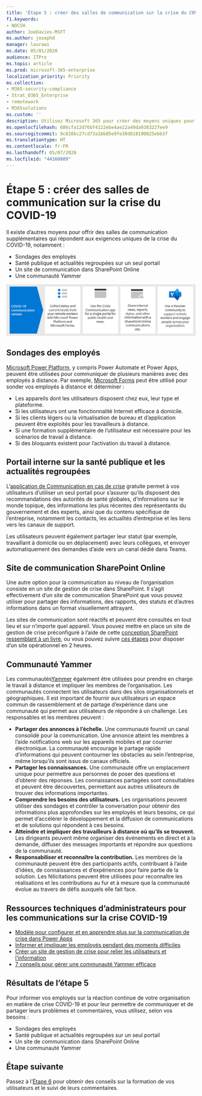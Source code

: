 ```yaml
---
title: 'Étape 5 : créer des salles de communication sur la crise du COVID-19'
f1.keywords:
- NOCSH
author: JoeDavies-MSFT
ms.author: josephd
manager: laurawi
ms.date: 05/01/2020
audience: ITPro
ms.topic: article
ms.prod: microsoft-365-enterprise
localization_priority: Priority
ms.collection:
- M365-security-compliance
- Strat_O365_Enterprise
- remotework
- M365solutions
ms.custom: ''
description: Utilisez Microsoft 365 pour créer des moyens uniques pour communiquer des informations publiques et internes sur COVID-19.
ms.openlocfilehash: 686cfa12d76bf4122ebe4ae22a49da938322fee9
ms.sourcegitcommit: 9c828bc27cd73a1bb85e9fe38d818190025ebb3f
ms.translationtype: HT
ms.contentlocale: fr-FR
ms.lasthandoff: 05/07/2020
ms.locfileid: "44160809"
---
```

# <a name="step-5-create-covid-19-crisis-communication-venues"></a>Étape 5 : créer des salles de communication sur la crise du COVID-19

Il existe d’autres moyens pour offrir des salles de communication supplémentaires qui répondent aux exigences uniques de la crise du COVID-19, notamment :

- Sondages des employés
- Santé publique et actualités regroupées sur un seul portail
- Un site de communication dans SharePoint Online
- Une communauté Yammer

![Salles de communication sur la crise du COVID-19](../media/empower-people-to-work-remotely/comm-venues-grid.png)

## <a name="employee-surveys"></a>Sondages des employés

[Microsoft Power Platform](https://powerplatform.microsoft.com/), y compris Power Automate et Power Apps, peuvent être utilisées pour communiquer de plusieurs manières avec des employés à distance. Par exemple, [Microsoft Forms](https://forms.microsoft.com/) peut être utilisé pour sonder vos employés à distance et déterminer :

- Les appareils dont les utilisateurs disposent chez eux, leur type et plateforme.
- Si les utilisateurs ont une fonctionnalité Internet efficace à domicile.
- Si les clients légers ou la virtualisation de bureau et d’application peuvent être exploités pour les travailleurs à distance.
- Si une formation supplémentaire de l’utilisateur est nécessaire pour les scénarios de travail à distance.
- Si des bloquants existent pour l’activation du travail à distance.

## <a name="internal-portal-for-consolidated-public-health-and-news"></a>Portail interne sur la santé publique et les actualités regroupées

L’[application de Communication en cas de crise](https://techcommunity.microsoft.com/t5/microsoft-teams-blog/coordinate-crisis-communications-using-microsoft-teams-power/ba-p/1216715) gratuite permet à vos utilisateurs d’utiliser un seul portail pour s’assurer qu’ils disposent des recommandations des autorités de santé globales, d’informations sur le monde topique, des informations les plus récentes des représentants du gouvernement et des experts, ainsi que du contenu spécifique de l’entreprise, notamment les contacts, les actualités d’entreprise et les liens vers les canaux de support. 

Les utilisateurs peuvent également partager leur statut (par exemple, travaillant à domicile ou en déplacement) avec leurs collègues, et envoyer automatiquement des demandes d’aide vers un canal dédié dans Teams.

## <a name="sharepoint-online-communications-site"></a>Site de communication SharePoint Online

Une autre option pour la communication au niveau de l’organisation consiste en un site de gestion de crise dans SharePoint. Il s’agit effectivement d’un site de communication SharePoint que vous pouvez utiliser pour partager des informations, des rapports, des statuts et d’autres informations dans un format visuellement attrayant. 

Les sites de communication sont réactifs et peuvent être consultés en tout lieu et sur n’importe quel appareil. Vous pouvez mettre en place un site de gestion de crise préconfiguré à l’aide de cette [conception SharePoint ressemblant à un livre](https://lookbook.microsoft.com/details/8f8337d2-b1f6-4a84-91a4-9081f841f0f6), ou vous pouvez suivre [ces étapes](https://techcommunity.microsoft.com/t5/microsoft-sharepoint-blog/build-a-crisis-management-site-to-connect-people-and-information/ba-p/1216791) pour disposer d’un site opérationnel en 2 heures.

## <a name="yammer-community"></a>Communauté Yammer

Les communautés[Yammer](https://docs.microsoft.com/yammer/yammer-landing-page) également être utilisées pour prendre en charge le travail à distance et impliquer les membres de l’organisation. Les communautés connectent les utilisateurs dans des silos organisationnels et géographiques. Il est important de fournir aux utilisateurs un espace commun de rassemblement et de partage d’expérience dans une communauté qui permet aux utilisateurs de répondre à un challenge. Les responsables et les membres peuvent :

- **Partager des annonces à l’échelle.** Une communauté fournit un canal consolidé pour la communication. Une annonce atteint les membres à l’aide notifications web sur les appareils mobiles et par courrier électronique. La communauté encourage le partage rapide d’informations qui peuvent contourner les obstacles au sein l’entreprise, même lorsqu’ils sont issus de canaux officiels.
- **Partager les connaissances.** Une communauté offre un emplacement unique pour permettre aux personnes de poser des questions et d’obtenir des réponses. Les connaissances partagées sont consultables et peuvent être découvertes, permettant aux autres utilisateurs de trouver des informations importantes.
- **Comprendre les besoins des utilisateurs.** Les organisations peuvent utiliser des sondages et contrôler la conversation pour obtenir des informations plus approfondies sur les employés et leurs besoins, ce qui permet d’accélérer le développement et la diffusion de communications et de solutions qui répondent à ces besoins.
- **Atteindre et impliquer des travailleurs à distance où qu’ils se trouvent.** Les dirigeants peuvent même organiser des événements en direct et à la demande, diffuser des messages importants et répondre aux questions de la communauté.
- **Responsabiliser et reconnaître la contribution.** Les membres de la communauté peuvent être des participants actifs, contribuant à l’aide d’idées, de connaissances et d’expériences pour faire partie de la solution. Les félicitations peuvent être utilisées pour reconnaître les réalisations et les contributions au fur et à mesure que la communauté évolue au travers de défis auxquels elle fait face.

## <a name="admin-technical-resources-for-covid-19-crisis-communications"></a>Ressources techniques d’administrateurs pour les communications sur la crise COVID-19

- [Modèle pour configurer et en apprendre plus sur la communication de crise dans Power Apps](https://docs.microsoft.com/powerapps/maker/canvas-apps/sample-crisis-communication-app)
- [Informer et impliquer les employés pendant des moments difficiles](https://techcommunity.microsoft.com/t5/yammer-blog/keeping-employees-informed-and-engaged-during-difficult-times/ba-p/1216032)
- [Créer un site de gestion de crise pour relier les utilisateurs et l’information](https://techcommunity.microsoft.com/t5/microsoft-sharepoint-blog/build-a-crisis-management-site-to-connect-people-and-information/ba-p/1216791)
- [7 conseils pour gérer une communauté Yammer efficace](https://techcommunity.microsoft.com/t5/yammer-blog/7-tips-to-run-a-successful-yammer-community-formerly-group/ba-p/444720)

## <a name="results-of-step-5"></a>Résultats de l’étape 5

Pour informer vos employés sur la réaction continue de votre organisation en matière de crise COVID-19 et pour leur permettre de communiquer et de partager leurs problèmes et commentaires, vous utilisez, selon vos besoins :

- Sondages des employés
- Santé publique et actualités regroupées sur un seul portail
- Un site de communication dans SharePoint Online
- Une communauté Yammer

## <a name="next-step"></a>Étape suivante

Passez à l’[Étape 6](empower-people-to-work-remotely-train-monitor-usage.md) pour obtenir des conseils sur la formation de vos utilisateurs et le suivi de leurs commentaires.
